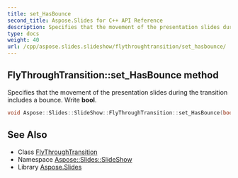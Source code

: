 ```yaml
---
title: set_HasBounce
second_title: Aspose.Slides for C++ API Reference
description: Specifies that the movement of the presentation slides during the transition includes a bounce. Write bool.
type: docs
weight: 40
url: /cpp/aspose.slides.slideshow/flythroughtransition/set_hasbounce/
---
```

## FlyThroughTransition::set_HasBounce method


Specifies that the movement of the presentation slides during the transition includes a bounce. Write **bool**.

```cpp
void Aspose::Slides::SlideShow::FlyThroughTransition::set_HasBounce(bool value) override
```

## See Also

* Class [FlyThroughTransition](../)
* Namespace [Aspose::Slides::SlideShow](../../)
* Library [Aspose.Slides](../../../)
